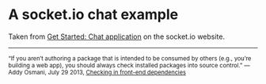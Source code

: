 # A socket.io chat example

Taken from [Get Started: Chat application](https://socket.io/get-started/chat/) on the socket.io website.

---

<small>“If you aren’t authoring a package that is intended to be consumed by others (e.g., you’re building a web app), you should always check installed packages into source control.” —Addy Osmani, July 29 2013, [Checking in front-end dependencies](https://addyosmani.com/blog/checking-in-front-end-dependencies/#more-5510)</small>